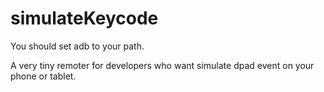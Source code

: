 # simulateKeycode

You should set adb to your path.

A very tiny remoter for developers who want simulate dpad event on your phone or tablet.
